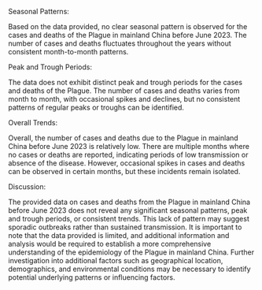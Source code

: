 Seasonal Patterns:

Based on the data provided, no clear seasonal pattern is observed for the cases and deaths of the Plague in mainland China before June 2023. The number of cases and deaths fluctuates throughout the years without consistent month-to-month patterns.

Peak and Trough Periods:

The data does not exhibit distinct peak and trough periods for the cases and deaths of the Plague. The number of cases and deaths varies from month to month, with occasional spikes and declines, but no consistent patterns of regular peaks or troughs can be identified.

Overall Trends:

Overall, the number of cases and deaths due to the Plague in mainland China before June 2023 is relatively low. There are multiple months where no cases or deaths are reported, indicating periods of low transmission or absence of the disease. However, occasional spikes in cases and deaths can be observed in certain months, but these incidents remain isolated.

Discussion:

The provided data on cases and deaths from the Plague in mainland China before June 2023 does not reveal any significant seasonal patterns, peak and trough periods, or consistent trends. This lack of pattern may suggest sporadic outbreaks rather than sustained transmission. It is important to note that the data provided is limited, and additional information and analysis would be required to establish a more comprehensive understanding of the epidemiology of the Plague in mainland China. Further investigation into additional factors such as geographical location, demographics, and environmental conditions may be necessary to identify potential underlying patterns or influencing factors.